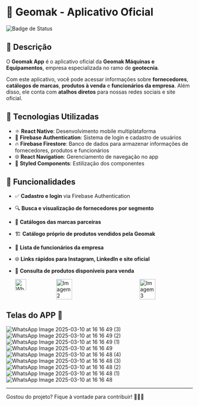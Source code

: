 # 🚜 Geomak - Aplicativo Oficial

![Badge de Status](https://img.shields.io/badge/status-Em%20Desenvolvimento-yellow?style=for-the-badge)

## 📌 Descrição

O **Geomak App** é o aplicativo oficial da **Geomak Máquinas e Equipamentos**, empresa especializada no ramo de **geotecnia**.  

Com este aplicativo, você pode acessar informações sobre **fornecedores**, **catálogos de marcas**, **produtos à venda** e **funcionários da empresa**. Além disso, ele conta com **atalhos diretos** para nossas redes sociais e site oficial.

## 🚀 Tecnologias Utilizadas

- ⚛️ **React Native**: Desenvolvimento mobile multiplataforma
- 💾 **Firebase Authentication**: Sistema de login e cadastro de usuários
- 🔥 **Firebase Firestore**: Banco de dados para armazenar informações de fornecedores, produtos e funcionários
- 🌐 **React Navigation**: Gerenciamento de navegação no app
- 📱 **Styled Components**: Estilização dos componentes

## 🔧 Funcionalidades

- ✅ **Cadastro e login** via Firebase Authentication
- 🔍 **Busca e visualização de fornecedores por segmento**
- 📖 **Catálogos das marcas parceiras**
- 🏗️ **Catálogo próprio de produtos vendidos pela Geomak**
- 👥 **Lista de funcionários da empresa**
- 🌐 **Links rápidos para Instagram, LinkedIn e site oficial**
- 🛒 **Consulta de produtos disponíveis para venda**

  <div style="display: flex; justify-content: space-between;">
  <img src="WhatsApp Image 2025-03-10 at 16.16.49 (3).jpg" alt="WhatsApp Image 2025-03-10 at 16.16.49 (3)" style="width: 30; height: auto;">
  <img src="imagem2.jpg" alt="Imagem 2" style="width: 30%; height: auto;">
  <img src="imagem3.jpg" alt="Imagem 3" style="width: 30%; height: auto;">
</div>

## Telas do APP 📱
![WhatsApp Image 2025-03-10 at 16 16 49 (3)](https://github.com/user-attachments/assets/3978759a-5b25-4f7e-a7f3-2b3d84ecc6b1)
![WhatsApp Image 2025-03-10 at 16 16 49 (2)](https://github.com/user-attachments/assets/f09dde5e-9524-42a0-9ebc-ede64bdc93fb)
![WhatsApp Image 2025-03-10 at 16 16 49 (1)](https://github.com/user-attachments/assets/54c3655e-db06-4860-9044-b53629f5014c)
![WhatsApp Image 2025-03-10 at 16 16 49](https://github.com/user-attachments/assets/c8c989ba-b5b0-43bb-84d5-80f291861108)
![WhatsApp Image 2025-03-10 at 16 16 48 (4)](https://github.com/user-attachments/assets/104a1e36-d521-47bd-a609-40bfbdedc393)
![WhatsApp Image 2025-03-10 at 16 16 48 (3)](https://github.com/user-attachments/assets/2c781cb7-74f7-4e12-ba4a-737be09cc5df)
![WhatsApp Image 2025-03-10 at 16 16 48 (2)](https://github.com/user-attachments/assets/5ca71ab9-fbda-497f-bfd6-1b20e21e1253)
![WhatsApp Image 2025-03-10 at 16 16 48 (1)](https://github.com/user-attachments/assets/1311889c-61ab-4dcf-b5c4-c879f4b31ec0)
![WhatsApp Image 2025-03-10 at 16 16 48](https://github.com/user-attachments/assets/9c5d69f7-608b-44ef-bc72-859dc09569e1)

---

Gostou do projeto? Fique à vontade para contribuir! 🖖🏻🚀 
